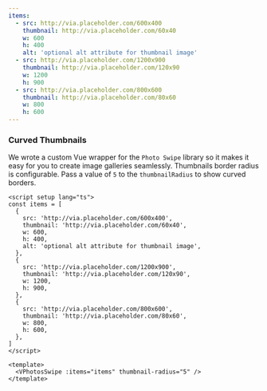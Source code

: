 ```yaml
---
items:
  - src: http://via.placeholder.com/600x400
    thumbnail: http://via.placeholder.com/60x40
    w: 600
    h: 400
    alt: 'optional alt attribute for thumbnail image'
  - src: http://via.placeholder.com/1200x900
    thumbnail: http://via.placeholder.com/120x90
    w: 1200
    h: 900
  - src: http://via.placeholder.com/800x600
    thumbnail: http://via.placeholder.com/80x60
    w: 800
    h: 600
---
```


### Curved Thumbnails

We wrote a custom Vue wrapper for the `Photo Swipe` library so it makes it easy
for you to create image galleries seamlessly. Thumbnails border radius is
configurable. Pass a value of `5` to the `thumbnailRadius` to show curved
borders.

<!--code-->

```vue
<script setup lang="ts">
const items = [
  {
    src: 'http://via.placeholder.com/600x400',
    thumbnail: 'http://via.placeholder.com/60x40',
    w: 600,
    h: 400,
    alt: 'optional alt attribute for thumbnail image',
  },
  {
    src: 'http://via.placeholder.com/1200x900',
    thumbnail: 'http://via.placeholder.com/120x90',
    w: 1200,
    h: 900,
  },
  {
    src: 'http://via.placeholder.com/800x600',
    thumbnail: 'http://via.placeholder.com/80x60',
    w: 800,
    h: 600,
  },
]
</script>

<template>
  <VPhotosSwipe :items="items" thumbnail-radius="5" />
</template>
```

<!--/code-->

<!--example-->

<VPhotosSwipe :items="frontmatter.items" thumbnailRadius="5" />

<!--/example-->
